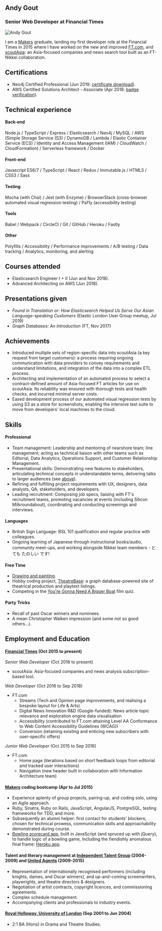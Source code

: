 ## Andy Gout
### Senior Web Developer at Financial Times

![Andy Gout](https://avatars0.githubusercontent.com/u/10484515?v=3&s=128)

I am a [Makers](https://makers.tech) graduate, landing my first developer role at the Financial Times in 2015 where I have worked on the new and improved [FT.com](https://www.ft.com), and [scoutAsia](https://www.scout.asia/en-gb): an Asia-focused companies and news search tool built as an FT-Nikkei collaboration.


## Certifications
- Neo4j Certified Professional (Jun 2019: [certificate download](https://graphacademy.neo4j.com/certificates/ef86f844de6c7479be245113803848ac24cba9ae6aea22f08fa9d612d87c651f.pdf)).
- AWS Certified Solutions Architect - Associate (Apr 2018: [badge verification](https://www.certmetrics.com/amazon/public/badge.aspx?i=1&t=c&d=2018-04-25&ci=AWS00480997)).


## Technical experience
#### Back-end
Node.js / TypeScript / Express / Elasticsearch / Neo4j / MySQL / AWS (Simple Storage Service (S3) / DynamoDB / Lambda / Elastic Container Service (ECS) / Identity and Access Management (IAM) / CloudWatch / CloudFormation) / Serverless framework / Docker

#### Front-end
Javascript ES6/7 / TypeScript / React / Redux / Immutable.js / HTML5 / CSS3 / Sass

#### Testing
Mocha (with Chai) / Jest (with Enzyme) / BrowserStack (cross-browser automated visual regression testing) / Pa11y (accessibility testing)

#### Tools
Babel / Webpack / CircleCI / Git / GitHub / Heroku / Fastly

#### Other
Polyfills / Accessibility / Performance improvements / A/B testing / Data tracking / Analytics, monitoring, and alerting


## Courses attended
- Elasticsearch Engineer I + II (Jun and Nov 2018).
- Advanced Architecting on AWS (Jun 2018).


## Presentations given
- *Found in Translation or: How Elasticsearch Helped Us Serve Our Asian Language-speaking Customers* (Elastic London User Group meetup, Jul 2019)
- *Graph Databases: An Introduction* (FT, Nov 2017)


## Achievements
- Introduced multiple sets of region-specific data into scoutAsia (a key request from target customers): a process requiring ongoing communication with data providers to convey requirements and understand limitations, and integration of the data into a complex ETL process.
- Architecting and implementation of an automated process to select a contract-defined amount of Asia-focused FT articles for use on scoutAsia. Its reliability was ensured with thorough tests and health checks, and incurred minimal server costs.
- Eased development process of our automated visual regression tests by using S3 as a store for screenshots, enabling the intensive test suite to move from developers' local machines to the cloud.


## Skills
#### Professional
- Team management: Leadership and mentoring of nearshore team; line management; acting as technical liaison with other teams such as Editorial, Data Analytics, Operations Support, and Customer Relationship Management.
- Presentational skills: Demonstrating new features to stakeholders, articulating technical concepts in understandable terms, delivering talks to larger audiences (see [above](https://github.com/andygout/cv#presentations-given)).
- Refining and fulfilling project requirements with UX, designers, data analysts, QA, stakeholders, and developers.
- Leading recruitment: Composing job specs, liaising with FT's recruitment teams, promoting vacancies at events (including Silicon Milkroundabout), coordinating and conducting screenings and interviews.

#### Languages
- British Sign Language: BSL 101 qualification and regular practice with colleagues.
- Ongoing learning of Japanese through instructional books/audio, community meet-ups, and working alongside Nikkei team members - とても たのしい です!

#### Free Time
- [Drawing and painting](https://www.facebook.com/pg/andygout/photos/?tab=album&album_id=158858234236787).
- Hobby coding project, [TheatreBase](https://github.com/andygout/theatrebase-api): a graph database-powered site of theatrical production and playtext listings.
- Competing in the [You're Gonna Need A Bigger Boat](https://www.film-quiz.com) film quiz.

#### Party Tricks
- Recall of past Oscar winners and nominees.
- A mean Christopher Walken impression (and some not so good others…).


## Employment and Education

#### [Financial Times](https://www.ft.com) (Oct 2015 to present)
*Senior Web Developer* (Oct 2018 to present)
- scoutAsia: Asia-focused companies and news analysis subscription-based tool.

*Web Developer* (Oct 2016 to Sep 2018)
- FT.com
	- Streams (Tech and Opinion page improvements, and realising a bespoke layout for Life & Arts)
	- Digital News Innovation R&D (Google-funded): News article topic relevance and exploration engine data visualisation
	- Accessibility (contributed to FT.com attaining Level AA Conformance to Web Content Accessibility Guidelines (WCAG))
	- Conversion (retaining existing and enticing new subscribers with user-specific offers)

*Junior Web Developer* (Oct 2015 to Sep 2016)
- FT.com
	- Home page (iterations based on short feedback loops from editorial and tracked user interactions)
	- Navigation (new header built in collaboration with Information Architecture team)

#### [Makers](https://makers.tech) coding bootcamp (Apr to Jul 2015)
- Experience aplenty of group projects, pairing-up, and coding solo, using an Agile approach.
- Ruby, Sinatra, Ruby on Rails, JavaScript, AngularJS, PostgreSQL, testing frameworks for TDD, and more.
- Subsequently an alumni helper: first contact for students' blockers; chosen for technical prowess, communication skills and approachability demonstrated during course.
- [Bowling scorecard app](https://github.com/andygout/bowling-challenge), built in JavaScript (and spruced up with jQuery), to handle logic of a bowling game, including the fiendishly anomalous final frame: [Heroku app](https://dry-harbor-7560.herokuapp.com).

#### Talent and literary management at [Independent Talent Group](https://www.independenttalent.com) (2004-2009) and [United Agents](https://www.unitedagents.co.uk) (2009-2015)
- Representation of internationally recognised performers (including knights, dames, and Oscar winners), and up-and-coming screenwriters, playwrights, and theatre directors & designers.
- Negotiation of artist contracts, copyright licences, and commissioning agreements.
- Complex schedule management.
- Accompanying clients and professionals to industry events.

#### [Royal Holloway, University of London](https://www.royalholloway.ac.uk) (Sep 2001 to Jun 2004)
- 2:1 BA (Hons) in Drama and Theatre Studies.
